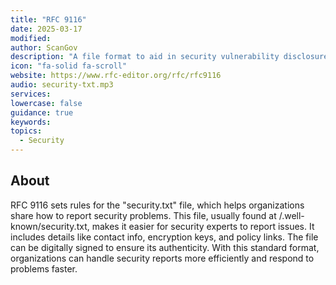 ```yaml
---
title: "RFC 9116"
date: 2025-03-17
modified: 
author: ScanGov
description: "A file format to aid in security vulnerability disclosure."
icon: "fa-solid fa-scroll"
website: https://www.rfc-editor.org/rfc/rfc9116
audio: security-txt.mp3
services: 
lowercase: false
guidance: true
keywords: 
topics:
  - Security
---
```


## About

RFC 9116 sets rules for the "security.txt" file, which helps organizations share how to report security problems. This file, usually found at /.well-known/security.txt, makes it easier for security experts to report issues. It includes details like contact info, encryption keys, and policy links. The file can be digitally signed to ensure its authenticity. With this standard format, organizations can handle security reports more efficiently and respond to problems faster.
